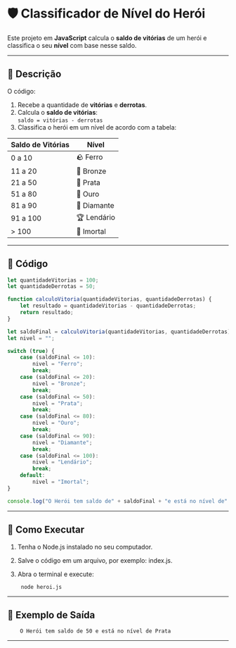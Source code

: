 # 🛡️ Classificador de Nível do Herói

Este projeto em **JavaScript** calcula o **saldo de vitórias** de um herói e classifica o seu **nível** com base nesse saldo.

---

## 📜 Descrição

O código:
1. Recebe a quantidade de **vitórias** e **derrotas**.
2. Calcula o **saldo de vitórias**:  
   ```saldo = vitórias - derrotas```
3. Classifica o herói em um nível de acordo com a tabela:

| Saldo de Vitórias | Nível      |
|-------------------|-----------|
| 0 a 10            | 🪨 Ferro  |
| 11 a 20           | 🥉 Bronze |
| 21 a 50           | 🥈 Prata  |
| 51 a 80           | 🥇 Ouro   |
| 81 a 90           | 💎 Diamante |
| 91 a 100          | 🏆 Lendário |
| > 100             | 🐉 Imortal |

---

## 📂 Código

```javascript
let quantidadeVitorias = 100;
let quantidadeDerrotas = 50;

function calculoVitoria(quantidadeVitorias, quantidadeDerrotas) {
    let resultado = quantidadeVitorias - quantidadeDerrotas;
    return resultado;
}

let saldoFinal = calculoVitoria(quantidadeVitorias, quantidadeDerrotas);
let nivel = "";

switch (true) {
    case (saldoFinal <= 10):
        nivel = "Ferro";
        break;
    case (saldoFinal <= 20):
        nivel = "Bronze";
        break;
    case (saldoFinal <= 50):
        nivel = "Prata";
        break;
    case (saldoFinal <= 80):
        nivel = "Ouro";
        break;
    case (saldoFinal <= 90):
        nivel = "Diamante";
        break;
    case (saldoFinal <= 100):
        nivel = "Lendário";
        break;
    default:
        nivel = "Imortal";
}

console.log("O Herói tem saldo de" + saldoFinal + "e está no nível de" + nivel");
```
---

## 🚀 Como Executar
1. Tenha o Node.js instalado no seu computador.

2. Salve o código em um arquivo, por exemplo: index.js.

3. Abra o terminal e execute:

        node heroi.js

---

## 📌 Exemplo de Saída

        O Herói tem saldo de 50 e está no nível de Prata

---


